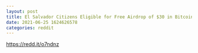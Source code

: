 ```yaml
--- 
layout: post 
title: El Salvador Citizens Eligible for Free Airdrop of $30 in Bitcoin 
date: 2021-06-25 1624626578 
categories: reddit 
--- 
```

https://redd.it/o7ndnz